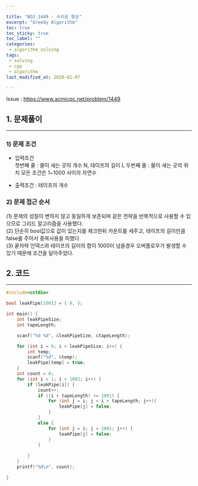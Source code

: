 ```yaml
---

title: "BOJ_1449 - 수리공 항승"  
excerpt: "Greedy Algorithm"  
toc: true  
toc_sticky: true  
toc_label: ""  
categories:  
 - algorithm_solving  
tags:  
 - solving  
 - cpp  
 - algorithm
last_modified_at: 2020-01-07

---
```


Issue : <https://www.acmicpc.net/problem/1449>

## 1. 문제풀이  

- - -

### 1) 문제 조건

- 입력조건  
첫번째 줄 : 물이 새는 곳의 개수 N, 테이프의 길이 L
두번째 줄 : 물이 새는 곳의 위치
모든 조건은 1~1000 사이의 자연수  

- 출력조건 : 테이프의 개수  

### 2) 문제 접근 순서

(1) 문제의 성질이 변하지 않고 동일하게 보존되며 같은 전략을 반복적으로 사용할 수 있으므로 그리드 알고리즘을 사용했다.  
(2) 단순히 bool값으로 값이 있는지를 체크한뒤 카운트를 세주고, 테이프의 길이만큼 false를 주어서 중복사용을 피했다.  
(3) 끝자락 인덱스와 테이프의 길이의 합이 1000이 넘을경우 오버플로우가 발생할 수 있기 때문에 조건을 달아주었다.  

## 2. 코드

- - -

```cpp
#include<cstdio>

bool leakPipe[1001] = { 0, };

int main() {
	int leakPipeSize;
	int tapeLength;

	scanf("%d %d", &leakPipeSize, &tapeLength);

	for (int i = 0; i < leakPipeSize; i++) {
		int temp;
		scanf("%d", &temp);
		leakPipe[temp] = true;
	}
	int count = 0;
	for (int i = 1; i < 1001; i++) {
		if (leakPipe[i]) {
			count++;
			if ((i + tapeLength) <= 1001) {
				for (int j = i; j < i + tapeLength; j++){
					leakPipe[j] = false;
				}
			}
			else {
				for (int j = i; j < 1001; j++) {
					leakPipe[j] = false;
				}
			}
			
		}
	}
	printf("%d\n", count);

}
```  
